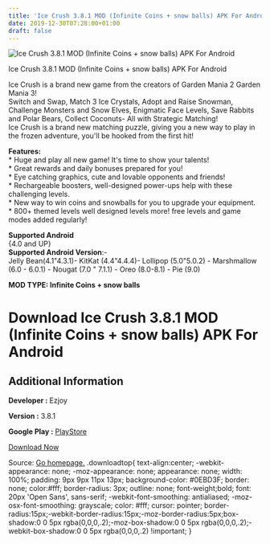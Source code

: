 ```yaml
---
title: 'Ice Crush 3.8.1 MOD (Infinite Coins + snow balls) APK For Android'
date: 2019-12-30T07:28:00+01:00
draft: false
---
```


![Ice Crush 3.8.1 MOD (Infinite Coins + snow balls) APK For Android](https://i1.wp.com/apkhome.net/wp-content/uploads/2019/11/Ice-Crush.png "Ice Crush 3.8.1 MOD (Infinite Coins + snow balls) APK For Android")

  

Ice Crush 3.8.1 MOD (Infinite Coins + snow balls) APK For Android

Ice Crush is a brand new game from the creators of Garden Mania 2 Garden Mania 3!  
Switch and Swap, Match 3 Ice Crystals, Adopt and Raise Snowman, Challenge Monsters and Snow Elves, Enigmatic Face Levels, Save Rabbits and Polar Bears, Collect Coconuts- All with Strategic Matching!  
Ice Crush is a brand new matching puzzle, giving you a new way to play in the frozen adventure, you'll be hooked from the first hit!

**Features:**  
\* Huge and play all new game! It's time to show your talents!  
\* Great rewards and daily bonuses prepared for you!  
\* Eye catching graphics, cute and lovable opponents and friends!  
\* Rechargeable boosters, well-designed power-ups help with these challenging levels.  
\* New way to win coins and snowballs for you to upgrade your equipment.  
\* 800+ themed levels well designed levels more! free levels and game modes added regularly!

**Supported Android**  
{4.0 and UP}  
**Supported Android Version**:-  
Jelly Bean(4.1"4.3.1)- KitKat (4.4"4.4.4)- Lollipop (5.0"5.0.2) - Marshmallow (6.0 - 6.0.1) - Nougat (7.0 " 7.1.1) - Oreo (8.0-8.1) - Pie (9.0)

**MOD TYPE: Infinite Coins + snow balls**

Download Ice Crush 3.8.1 MOD (Infinite Coins + snow balls) APK For Android
==========================================================================

Additional Information
----------------------

**Developer :** Ezjoy

**Version :** 3.8.1

**Google Play :** [PlayStore](https://play.google.com/store/apps/details?id=com.ezjoynetwork.icecrush)

  

[Download Now](https://store4app.co/post/ice-crush-3-8-1-mod-infinite-coins-snow-balls-apk-for-android_1574003139)

  
Source: [Go homepage.](https://store4app.co/post/ice-crush-3-8-1-mod-infinite-coins-snow-balls-apk-for-android_1574003139) .downloadtop{ text-align:center; -webkit-appearance: none; -moz-appearance: none; appearance: none; width: 100%; padding: 9px 9px 11px 13px; background-color: #0EBD3F; border: none; color:#fff; border-radius: 3px; outline: none; font-weight;bold; font: 20px 'Open Sans', sans-serif; -webkit-font-smoothing: antialiased; -moz-osx-font-smoothing: grayscale; color: #fff; cursor: pointer; border-radius:15px;-webkit-border-radius:15px;-moz-border-radius:5px;box-shadow:0 0 5px rgba(0,0,0,.2);-moz-box-shadow:0 0 5px rgba(0,0,0,.2);-webkit-box-shadow:0 0 5px rgba(0,0,0,.2) !important; }